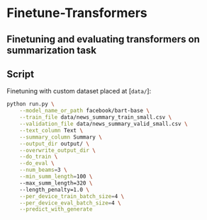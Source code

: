 # Finetune-Transformers

## Finetuning and evaluating transformers on summarization task


## Script 
Finetuning with custom dataset placed at [`data/`]:

```bash
python run.py \
    --model_name_or_path facebook/bart-base \
    --train_file data/news_summary_train_small.csv \
    --validation_file data/news_summary_valid_small.csv \
    --text_column Text \
    --summary_column Summary \
    --output_dir output/ \
    --overwrite_output_dir \
    --do_train \
    --do_eval \
    --num_beams=3 \
    --min_summ_length=100 \     
    --max_summ_length=320 \   
    --length_penalty=1.0 \
    --per_device_train_batch_size=4 \
    --per_device_eval_batch_size=4 \
    --predict_with_generate 
```

